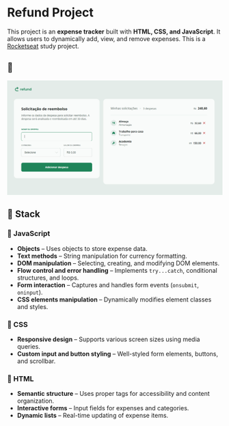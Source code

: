 # Refund Project

This project is an **expense tracker** built with **HTML, CSS, and JavaScript**. It allows users to dynamically add, view, and remove expenses. This is a [Rocketseat](https://www.rocketseat.com.br/?utm_source=google&utm_medium=cpc&utm_campaign=lead&utm_term=perpetuo&utm_content=institucional-lead-home-texto-lead-brandkws-none-none-institucional-none-none-br-google&gad_source=1&gclid=CjwKCAiAtYy9BhBcEiwANWQQL_7PJhNk7vjUU2WS5edbdA0Q-JW-9ytiEHPkbCOhkU4Y2gnl6gjFZxoCVxgQAvD_BwE) study project.

## 📸  

![Project Screenshot](img/screenshot_refund_page.png) 

## 🚀 Stack  

### 🔹 JavaScript  
- **Objects** – Uses objects to store expense data.  
- **Text methods** – String manipulation for currency formatting.  
- **DOM manipulation** – Selecting, creating, and modifying DOM elements.  
- **Flow control and error handling** – Implements `try...catch`, conditional structures, and loops.  
- **Form interaction** – Captures and handles form events (`onsubmit`, `oninput`).  
- **CSS elements manipulation** – Dynamically modifies element classes and styles.  

### 🎨 CSS  
- **Responsive design** – Supports various screen sizes using media queries.  
- **Custom input and button styling** – Well-styled form elements, buttons, and scrollbar. 

### 📄 HTML  
- **Semantic structure** – Uses proper tags for accessibility and content organization.  
- **Interactive forms** – Input fields for expenses and categories.  
- **Dynamic lists** – Real-time updating of expense items.   
